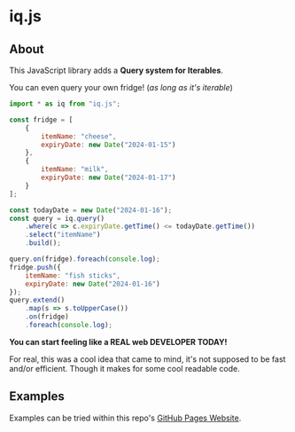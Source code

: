 # iq.js

## About

This JavaScript library adds a **Query system for Iterables**.

You can even query your own fridge! (*as long as it's iterable*)
```js
import * as iq from "iq.js";

const fridge = [
    {
        itemName: "cheese",
        expiryDate: new Date("2024-01-15")
    },
    {
        itemName: "milk",
        expiryDate: new Date("2024-01-17")
    }
];

const todayDate = new Date("2024-01-16");
const query = iq.query()
    .where(c => c.expiryDate.getTime() <= todayDate.getTime())
    .select("itemName")
    .build();

query.on(fridge).foreach(console.log);
fridge.push({
    itemName: "fish sticks",
    expiryDate: new Date("2024-01-16")
});
query.extend()
    .map(s => s.toUpperCase())
    .on(fridge)
    .foreach(console.log);
```

**You can start feeling like a REAL web DEVELOPER TODAY!**

For real, this was a cool idea that came to mind, it's not supposed to be fast and/or efficient.
Though it makes for some cool readable code.

## Examples

Examples can be tried within this repo's [GitHub Pages Website](https://Marco4413.github.io/iq.js).
